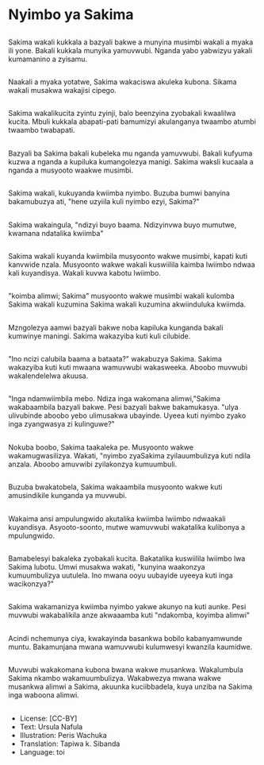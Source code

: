 # Nyimbo ya Sakima

##
Sakima wakali kukkala a bazyali bakwe a munyina musimbi wakali a myaka ili yone. Bakali kukkala munyika yamuvwubi. Nganda yabo yabwizyu yakali kumamanino a zyisamu.

##
Naakali a myaka yotatwe, Sakima wakaciswa akuleka kubona. Sikama wakali musakwa wakajisi cipego.

##
Sakima wakalikucita zyintu zyinji, balo beenzyina zyobakali kwaalilwa kucita. Mbuli kukkala abapati-pati bamumizyi akulanganya twaambo atumbi twaambo twabapati.

##
Bazyali ba Sakima bakali kubeleka mu nganda yamuvwubi. Bakali kufyuma kuzwa a nganda a kupiluka kumangolezya manigi. Sakima waksli kucaala a nganda a musyooto waakwe musimbi.

##
Sakima wakali, kukuyanda kwiimba nyimbo. Buzuba bumwi banyina bakamubuzya ati, "hene uzyiila kuli nyimbo ezyi, Sakima?"

##
Sakima wakaingula, "ndizyi buyo baama. Ndizyinvwa buyo mumutwe, kwamana ndatalika kwiimba"

##
Sakima wakali kuyanda kwiimbila musyoonto wakwe musimbi, kapati kuti kanvwide nzala. Musyoonto wakwe wakali kuswiilila kaimba lwiimbo ndwaa kali kuyandisya. Wakali kuvwa kabotu lwiimbo.

##
"koimba alimwi; Sakima" musyoonto wakwe musimbi wakali kulomba Sakima wakali kuzumina Sakima wakali kuzumina akwiinduluka kwiimda.

##
Mzngolezya aamwi bazyali bakwe noba kapiluka kunganda bakali kumwinye maningi. Sakima wakazyiba kuti kuli cilubide.

##
"Ino ncizi calubila baama a bataata?" wakabuzya Sakima. Sakima wakazyiba kuti kuti mwaana wamuvwubi wakasweeka. Aboobo muvwubi wakalendelelwa akuusa.

##
"Inga ndamwiimbila mebo. Ndiza inga wakomana alimwi,"Sakima wakabaambila bazyali bakwe. Pesi bazyali bakwe bakamukasya. "ulya ulivubinde aboobo yebo ulimusakwa ubayinde. Uyeea kuti nyimbo zyako inga zyangwasya zi kulinguwe?"

##
Nokuba boobo, Sakima taakaleka pe. Musyoonto wakwe wakamugwasilizya. Wakati, "nyimbo zyaSakima zyilauumbulizya kuti ndila anzala. Aboobo amuvwibi zyilakonzya kumuumbuli.

##
Buzuba bwakatobela, Sakima wakaambila musyoonto wakwe kuti amusindikile kunganda ya muvwubi.

##
Wakaima ansi ampulungwido akutalika kwiimba lwiimbo ndwaakali kuyandisya. Asyooto-soonto, mutwe wamuvwubi wakatalika kulibonya a mpulungwido.

##
Bamabelesyi bakaleka zyobakali kucita. Bakatalika kuswiilila lwiimbo lwa Sakima lubotu. Umwi musakwa wakati, "kunyina waakonzya kumuumbulizya uutulela. Ino mwana ooyu uubayide uyeeya kuti inga wacikonzya?"

##
Sakima wakamanizya kwiimba nyimbo yakwe akunyo na kuti aunke. Pesi muvwubi wakabalikila anze akwaaamba kuti "ndakomba, koyimba alimwi"

##
Acindi nchemunya ciya, kwakayinda basankwa bobilo kabanyamwunde muntu. Bakamunjana mwana wamuvwubi kulumwesyi kwanzila kaumidwe.

##
Muvwubi wakakomana kubona bwana wakwe musankwa. Wakalumbula Sakima nkambo wakamuumbulizya. Wakabwezya mwana wakwe musankwa alimwi a Sakima, akuunka kuciibbadela, kuya unziba na Sakima inga waboona alimwi.

##
* License: [CC-BY]
* Text: Ursula Nafula
* Illustration: Peris Wachuka
* Translation: Tapiwa k. Sibanda
* Language: toi

